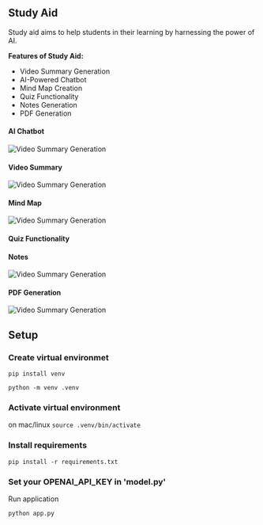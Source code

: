 ## Study Aid

Study aid aims to help students in their learning by harnessing the power of AI.

**Features of Study Aid:**

- Video Summary Generation
- AI-Powered Chatbot
- Mind Map Creation
- Quiz Functionality
- Notes Generation
- PDF Generation

#### AI Chatbot

![Video Summary Generation](/screenshots/chatbot.png)

#### Video Summary

![Video Summary Generation](/screenshots/summary.png)

#### Mind Map

![Video Summary Generation](/screenshots/mind_map.png)

#### Quiz Functionality


#### Notes

![Video Summary Generation](/screenshots/imp_notes.png)

#### PDF Generation

![Video Summary Generation](/screenshots/pdf.png)

## Setup

### Create virtual environmet

`pip install venv`

`python -m venv .venv`

### Activate virtual environment

on mac/linux `source .venv/bin/activate`

### Install requirements

`pip install -r requirements.txt`

### Set your OPENAI_API_KEY in 'model.py'

Run application

`python app.py`
